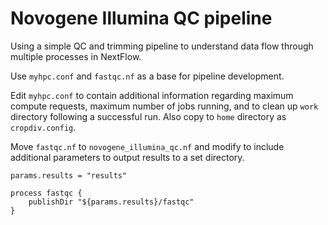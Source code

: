 # Novogene Illumina QC pipeline
Using a simple QC and trimming pipeline to understand data flow through multiple processes in NextFlow.

Use ```myhpc.conf``` and ```fastqc.nf``` as a base for pipeline development.

Edit ```myhpc.conf``` to contain additional information regarding maximum compute requests, maximum number of jobs running, and to clean up ```work``` directory following a successful run. Also copy to ```home``` directory as ```cropdiv.config```.

Move ```fastqc.nf``` to ```novogene_illumina_qc.nf``` and modify to include additional parameters to output results to a set directory.
```
params.results = "results" 

process fastqc {
    publishDir "${params.results}/fastqc"
}
```

